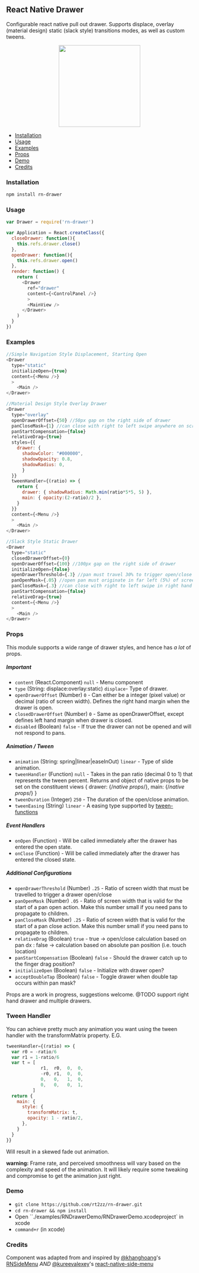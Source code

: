 ## React Native Drawer
Configurable react native pull out drawer. Supports displace, overlay (material design) static (slack style) transitions modes, as well as custom tweens.

<p align="center">
  <img width="220px" src="https://raw.githubusercontent.com/rt2zz/rn-drawer/master/examples/rn-drawer.gif" />
</p>

- [Installation](#installation)
- [Usage](#usage)
- [Examples](#examples)
- [Props](#props)
- [Demo](#demo)
- [Credits](#credits)

### Installation
```bash
npm install rn-drawer
```

### Usage
```javascript
var Drawer = require('rn-drawer')

var Application = React.createClass({
  closeDrawer: function(){
    this.refs.drawer.close()
  },
  openDrawer: function(){
    this.refs.drawer.open()
  },
  render: function() {
    return (
      <Drawer
        ref="drawer"
        content={<ControlPanel />}
        >
        <MainView />
      </Drawer>
    )
  }
})
```

### Examples
```js
//Simple Navigation Style Displacement, Starting Open
<Drawer
  type="static"
  initializeOpen={true}
  content={<Menu />}
  >
    <Main />
</Drawer>

//Material Design Style Overlay Drawer
<Drawer
  type="overlay"
  openDrawerOffset={50} //50px gap on the right side of drawer
  panCloseMask={1} //can close with right to left swipe anywhere on screen
  panStartCompensation={false}
  relativeDrag={true}
  styles={{
    drawer: {
      shadowColor: "#000000",
      shadowOpacity: 0.8,
      shadowRadius: 0,
      }
  }}
  tweenHandler={(ratio) => {
    return {
      drawer: { shadowRadius: Math.min(ratio*5*5, 5) },
      main: { opacity:(2-ratio)/2 },
    }
  }}
  content={<Menu />}
  >
    <Main />
</Drawer>

//Slack Style Static Drawer
<Drawer
  type="static"
  closedDrawerOffset={0}
  openDrawerOffset={100} //100px gap on the right side of drawer
  initializeOpen={false}
  openDrawerThreshold={.3} //pan must travel 30% to trigger open/close action on release
  panOpenMask={.05} //open pan must originate in far left (5%) of screen
  panCloseMask={.3} //can close with right to left swipe in right hand third of screen
  panStartCompensation={false}
  relativeDrag={true}
  content={<Menu />}
  >
    <Main />
</Drawer>
```

### Props
This module supports a wide range of drawer styles, and hence has *a lot* of props.
##### Important
- `content` (React.Component) `null` - Menu component
- `type` (String: displace:overlay:static) `displace`- Type of drawer.
- `openDrawerOffset` (Number) `0` - Can either be a integer (pixel value) or decimal (ratio of screen width). Defines the right hand margin when the drawer is open.
- `closedDrawerOffset` (Number) `0` - Same as openDrawerOffset, except defines left hand margin when drawer is closed.
- `disabled` (Boolean) `false` - If true the drawer can not be opened and will not respond to pans.

##### Animation / Tween
- `animation` (String: spring|linear|easeInOut) `linear` - Type of slide animation.
- `tweenHandler` (Function) `null` - Takes in the pan ratio (decimal 0 to 1) that represents the tween percent. Returns and object of native props to be set on the constituent views { drawer: {/*native props*/}, main: {/*native props*/} }
- `tweenDuration` (Integer) `250` - The duration of the open/close animation.
- `tweenEasing` (String) `linear` - A easing type supported by [tween-functions](https://www.npmjs.com/package/tween-functions)

##### Event Handlers
- `onOpen` (Function) - Will be called immediately after the drawer has entered the open state.
- `onClose` (Function) - Will be called immediately after the drawer has entered the closed state.

##### Additional Configurations
- `openDrawerThreshold` (Number) `.25` - Ratio of screen width that must be travelled to trigger a drawer open/close
- `panOpenMask` (Number) `.05` - Ratio of screen width that is valid for the start of a pan open action. Make this number small if you need pans to propagate to children.
- `panCloseMask` (Number) `.25` - Ratio of screen width that is valid for the start of a pan close action. Make this number small if you need pans to propagate to children.
- `relativeDrag` (Boolean) `true` - true -> open/close calculation based on pan dx : false -> calculation based on absolute pan position (i.e. touch location)
- `panStartCompensation` (Boolean) `false` - Should the drawer catch up to the finger drag position?
- `initializeOpen` (Boolean) `false` - Initialize with drawer open?
- `acceptDoubleTap` (Boolean) `false` - Toggle drawer when double tap occurs within pan mask?

Props are a work in progress, suggestions welcome.
@TODO support right hand drawer and multiple drawers.

### Tween Handler
You can achieve pretty much any animation you want using the tween handler with the transformMatrix property. E.G.
```js
tweenHandler={(ratio) => {
  var r0 = -ratio/6
  var r1 = 1-ratio/6
  var t = [
             r1,  r0,  0,  0,
             -r0, r1,  0,  0,
             0,   0,   1,  0,
             0,   0,   0,  1,
          ]
  return {
    main: {
      style: {
        transformMatrix: t,
        opacity: 1 - ratio/2,
      },
    }
  }
}}
```
Will result in a skewed fade out animation.

**warning:** Frame rate, and perceived smoothness will vary based on the complexity and speed of the animation. It will likely require some tweaking and compromise to get the animation just right.

### Demo
* `git clone https://github.com/rt2zz/rn-drawer.git`
* `cd rn-drawer && npm install`
* Open ``./examples/RNDrawerDemo/RNDrawerDemo.xcodeproject` in xcode
* `command+r` (in xcode)

### Credits
Component was adapted from and inspired by
[@khanghoang](https://github.com/khanghoang)'s [RNSideMenu](https://github.com/khanghoang/RNSideMenu)
*AND*
[@kureevalexey](https://twitter.com/kureevalexey)'s [react-native-side-menu](https://github.com/Kureev/react-native-side-menu)

